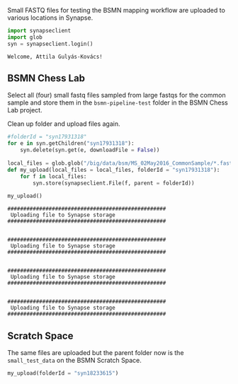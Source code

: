 
Small FASTQ files for testing the BSMN mapping workflow are uploaded to various locations in Synapse.


```python
import synapseclient
import glob
syn = synapseclient.login()
```

    Welcome, Attila Gulyás-Kovács!
    


## BSMN Chess Lab

Select all (four) small fastq files sampled from large fastqs for the common sample and store them in the `bsmn-pipeline-test` folder in the BSMN Chess Lab project.

Clean up folder and upload files again.


```python
#folderId = "syn17931318"
for e in syn.getChildren("syn17931318"):
    syn.delete(syn.get(e, downloadFile = False))
    
local_files = glob.glob("/big/data/bsm/MS_02May2016_CommonSample/*.fastq.gz")
def my_upload(local_files = local_files, folderId = "syn17931318"):
    for f in local_files:
        syn.store(synapseclient.File(f, parent = folderId))
        
my_upload()
```

    
    ##################################################
     Uploading file to Synapse storage 
    ##################################################
    
    
    ##################################################
     Uploading file to Synapse storage 
    ##################################################
    
    
    ##################################################
     Uploading file to Synapse storage 
    ##################################################
    
    
    ##################################################
     Uploading file to Synapse storage 
    ##################################################
    


## Scratch Space

The same files are uploaded but the parent folder now is the `small_test_data` on the BSMN Scratch Space.


```python
my_upload(folderId = "syn18233615")
```
